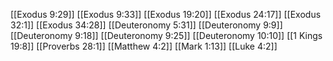 [[Exodus 9:29]]
[[Exodus 9:33]]
[[Exodus 19:20]]
[[Exodus 24:17]]
[[Exodus 32:1]]
[[Exodus 34:28]]
[[Deuteronomy 5:31]]
[[Deuteronomy 9:9]]
[[Deuteronomy 9:18]]
[[Deuteronomy 9:25]]
[[Deuteronomy 10:10]]
[[1 Kings 19:8]]
[[Proverbs 28:1]]
[[Matthew 4:2]]
[[Mark 1:13]]
[[Luke 4:2]]
